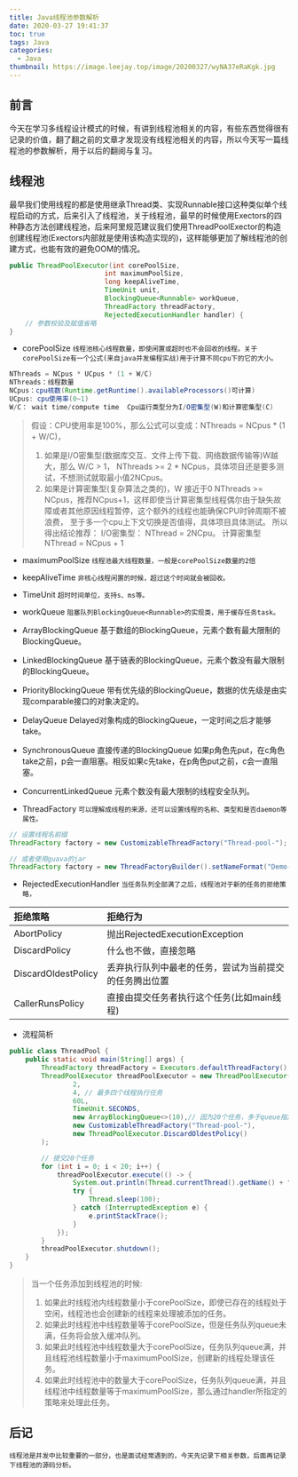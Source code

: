 ```yaml
---
title: Java线程池参数解析
date: 2020-03-27 19:41:37
toc: true
tags: Java
categories:
  - Java
thumbnail: https://image.leejay.top/image/20200327/wyNA37eRaKgk.jpg
---
```


## 前言

今天在学习多线程设计模式的时候，有讲到线程池相关的内容，有些东西觉得很有记录的价值，翻了翻之前的文章才发现没有线程池相关的内容，所以今天写一篇线程池的参数解析，用于以后的翻阅与复习。

## 线程池

最早我们使用线程的都是使用继承Thread类、实现Runnable接口这种类似单个线程启动的方式，后来引入了线程池，关于线程池，最早的时候使用Exectors的四种静态方法创建线程池，后来阿里规范建议我们使用ThreadPoolExector的构造创建线程池(Exectors内部就是使用该构造实现的)，这样能够更加了解线程池的创建方式，也能有效的避免OOM的情况。

<!--more -->
``` java
public ThreadPoolExecutor(int corePoolSize,
                        int maximumPoolSize,
                        long keepAliveTime,
                        TimeUnit unit,
                        BlockingQueue<Runnable> workQueue,
                        ThreadFactory threadFactory,
                        RejectedExecutionHandler handler) {
    // 参数校验及赋值省略
}
```

- corePoolSize
`线程池核心线程数量，即使闲置或超时也不会回收的线程。关于corePoolSize有一个公式(来自java并发编程实战)用于计算不同cpu下的它的大小。`

```java
NThreads = NCpus * UCpus * (1 + W/C)
NThreads：线程数量
NCpus：cpu核数(Runtime.getRuntime().availableProcessors()可计算)
UCpus: cpu使用率(0~1)
W/C： wait time/compute time  Cpu运行类型分为I/O密集型(W)和计算密集型(C)
```
> 假设：CPU使用率是100%，那么公式可以变成：NThreads = NCpus * (1 + W/C)，
> 1. 如果是I/O密集型(数据库交互、文件上传下载、网络数据传输等)W越大，那么 W/C > 1， NThreads >= 2 * NCpus，具体项目还是要多测试，不想测试就取最小值2NCpus。
> 2. 如果是计算密集型(复杂算法之类的)，W 接近于0 NThreads >= NCpus，推荐NCpus+1，这样即使当计算密集型线程偶尔由于缺失故障或者其他原因线程暂停，这个额外的线程也能确保CPU时钟周期不被浪费， 至于多一个cpu上下文切换是否值得，具体项目具体测试。
> 所以得出结论推荐： I/O密集型： NThread = 2NCpu。 计算密集型  NThread = NCpus + 1

- maximumPoolSize
`线程池最大线程数量，一般是corePoolSize数量的2倍`

- keepAliveTime
`非核心线程闲置的时候，超过这个时间就会被回收。`

- TimeUnit
`超时时间单位，支持s、ms等。`

- workQueue
`阻塞队列BlockingQueue<Runnable>的实现类，用于缓存任务task。`

 - ArrayBlockingQueue 基于数组的BlockingQueue，元素个数有最大限制的BlockingQueue。
 - LinkedBlockingQueue 基于链表的BlockingQueue，元素个数没有最大限制的BlockingQueue。
 - PriorityBlockingQueue 带有优先级的BlockingQueue，数据的优先级是由实现comparable接口的对象决定的。
 - DelayQueue Delayed对象构成的BlockingQueue，一定时间之后才能够take。
 - SynchronousQueue 直接传递的BlockingQueue 如果p角色先put，在c角色take之前，p会一直阻塞。相反如果c先take，在p角色put之前，c会一直阻塞。
 - ConcurrentLinkedQueue 元素个数没有最大限制的线程安全队列。

- ThreadFactory
`可以理解成线程的来源，还可以设置线程的名称、类型和是否daemon等属性。`

```java
// 设置线程名前缀
ThreadFactory factory = new CustomizableThreadFactory("Thread-pool-");

// 或者使用guava的jar
ThreadFactory factory = new ThreadFactoryBuilder().setNameFormat("Demo-pool-%d").build();
```

- RejectedExecutionHandler
`当任务队列全部满了之后，线程池对于新的任务的拒绝策略，`

|拒绝策略|拒绝行为|
|:--|:--|
|AbortPolicy|抛出RejectedExecutionException|
|DiscardPolicy|什么也不做，直接忽略|
|DiscardOldestPolicy|丢弃执行队列中最老的任务，尝试为当前提交的任务腾出位置|
|CallerRunsPolicy|直接由提交任务者执行这个任务(比如main线程)|

- 流程简析

```java
public class ThreadPool {
    public static void main(String[] args) {
        ThreadFactory threadFactory = Executors.defaultThreadFactory();
        ThreadPoolExecutor threadPoolExecutor = new ThreadPoolExecutor(
                2,
                4, // 最多四个线程执行任务
                60L,
                TimeUnit.SECONDS,
                new ArrayBlockingQueue<>(10),// 因为20个任务，多于queue指定的10个，肯定会执行reject策略
                new CustomizableThreadFactory("Thread-pool-"),
                new ThreadPoolExecutor.DiscardOldestPolicy()
        );

        // 提交20个任务
        for (int i = 0; i < 20; i++) {
            threadPoolExecutor.execute(() -> {
                System.out.println(Thread.currentThread().getName() + " do something ");
                try {
                    Thread.sleep(100);
                } catch (InterruptedException e) {
                    e.printStackTrace();
                }
            });
        }
        threadPoolExecutor.shutdown();
    }
}

```
> 当一个任务添加到线程池的时候:
> 1. 如果此时线程池内线程数量小于corePoolSize，即使已存在的线程处于空闲，线程池也会创建新的线程来处理被添加的任务。
> 2. 如果此时线程池中线程数量等于corePoolSize，但是任务队列queue未满，任务将会放入缓冲队列。
> 3. 如果此时线程池中线程数量大于corePoolSize，任务队列queue满，并且线程池线程数量小于maximumPoolSize，创建新的线程处理该任务。
> 4.  如果此时线程池中的数量大于corePoolSize，任务队列queue满，并且线程池中线程数量等于maximumPoolSize，那么通过handler所指定的策略来处理此任务。

## 后记
`线程池是并发中比较重要的一部分，也是面试经常遇到的，今天先记录下相关参数，后面再记录下线程池的源码分析。`